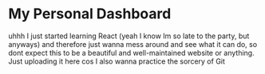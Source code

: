 # My Personal Dashboard

uhhh I just started learning React (yeah I know Im so late to the party, but anyways) and therefore just wanna mess around and see what it can do, so dont expect this to be a beautiful and well-maintained website or anything. Just uploading it here cos I also wanna practice the sorcery of Git
